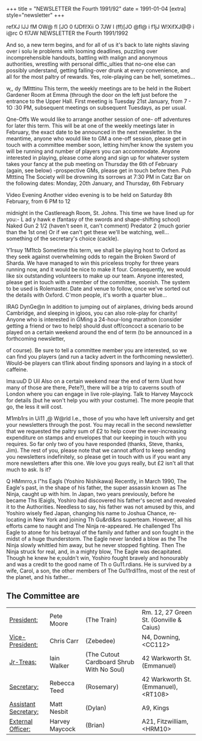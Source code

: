 +++
title = "NEWSLETTER the Fourth 1991/92"
date = 1991-01-04
[extra]
style="newsletter"
+++

refXJ	IJJ fM OW@ fI	[JO 0 fJDfI!Xii O 7JW	I
(ff)[JO @fl@ i	f1jJ	W!XifXJ@@ i	i@rc O fl7JW
NEWSLETTER	the	Fourth	1991/1992

And so, a new term begins, and for all of us it's back to late nights slaving over i solu le problems with looming deadlines, puzzling over incomprehensible handouts, battling with malign and anonymous authorities, wrestling with personal diffic_ulties that no-one else can possibly understand, getting falling-over drunk at every convenience, and all for the most paltry of rewards.
Yes, role-playing can be hell, sometimes...

w,, dy	!Mltttinu
This term, the weekly meetings are to be held in the Robert Gardener Room at Emma (through the door on the left just before the entrance to the Upper Hall. First meeting is Tuesday 21st January, from 7 - 1O :30 PM, subsequent meetings on subsequent Tuesdays, as per usual.

Qne-Offs
We would like to arrange another session of one- off adventures for later this term. This will be at one of the weekly meetings later in February, the exact date to be announced in the next newsletter. In the meantime, anyone who would like to GM a one-off session, please get in touch with a committee member soon, letting him/her know the system you will be running and number of players you can accommodate.
Anyone interested in playing, please come along and sign up for whatever system takes your fancy at the pub meeting on Thursday the 6th of February (again, see below) -prospective GMs, please get in touch before then.
Pub	Mtttinq
The Society will be drowning its sorrows at 7:30 PM in Catz Bar on the following dates:
Monday,  20th January, and
Thursday,  6th  February

Video	Evening
Another video evening is to be held on Saturday 8th February, from 6 PM to 12

midnight in the Castlereagh Room, St. Johns. This time we have lined up for you:-
L ad y hawk e
(fantasy of the swords and shape-shifting school)
Naked Gun 2 1/2
(haven't seen it, can't comment)
Predator 2
(much gorier than the 1st one)
Or if we can't get these we'll be watching, well... something of the secretary's choice (cackle).

Y1rsuy	1M1tcb
Sometime this term, we shall be playing host to Oxford as they seek against overwhelming odds to regain the Broken Sword of Sharda. We have managed to win this priceless trophy for three years running now, and it would be nice to make it four. Consequently, we would like six outstanding volunteers to make up our team. Anyone interested, please get in touch with a member of the committee, soonish. The system to be used is Rolemaster. Date and venue to follow, once we've sorted out the details with Oxford. C'mon people, it's worth a quarter­ blue...

IRAG	DynGe@n
In addition to jumping out of airplanes, driving beds around Cambridge, and sleeping in igloos, you can also role-play for charity! Anyone who is interested in GMing a 24-hour-long marathon (consider getting a friend or two to help) should dust off/concoct a scenario to be played on a certain weekend around the end of term (to be announced in a forthcoming newsletter,

of course). Be sure to tell a committee member you are interested, so we can find you players (and run a tacky advert in the forthcoming newsletter). Would-be players can tl1ink about finding sponsors and laying in a stock of caffeine.

lma:uuD D Uil
Also on a certain weekend near the end of term Uust how many of those are there, Pete?), there will be a trip to caverns south of London where you can engage in live role-playing. Talk to Harvey Maycock for details (but he won't help you with your costume). The more people that go, the less it will cost.

M1mb1rs	in	Ui11	 ,@
W@rld
I.e., those of you who have left university and get your newsletters through the post. You may recall in the second newsletter that we requested the paltry sum of £2 to help cover the ever-increasing expenditure on stamps and envelopes that our keeping in touch with you requires. So far only two of you have responded (thanks, Steve, thanks, Jim). The rest of you, please note that we cannot afford to keep sending you newsletters indefinitely, so please get in touch with us if you want any more newsletters after this one. We love you guys really, but £2 isn't all that much to ask. Is it?

Q HMmrro,s
l"hs Eagls (Yoshiro Nishikawa)
Recently, in March 1990, The Eagle's past, in the shape of his father, the super­ assassin known as The Ninja, caught up with him. In Japan, two years previously,
before he became Ths IEaigls, Yoshiro had discovered his father's secret and revealed it to the Authorities. Needless to say, his father was not amused by this, and Yoshiro wisely fled Japan, changing his name to Joshua Chance, re-locating in New York and joining Th Gu&rdi&ns superteam.
However, all his efforts came to naught and The Ninja re-appeared. He challenged Ths  Eagle to atone for his
betrayal of the family and father and son fought in the midst of a huge thunderstorm.
The Eagle never landed a blow as the The Ninja slowly whittled him away, but he never stopped fighting. Then The Ninja struck for real, and, in a mighty blow, The Eagle was decapitated.
Though he knew he e;ouldn't win, Yoshiro fought bravely and honourably and was a credit to the good name of Th o
Gu11.rdians.
He is survived by a wife, Carol, a son, the other members of The Gu11rdi11ns, most of the rest of the planet, and his father...

## The Committee are

|||||
|-|-|-|-|
|<ins> President:</ins>|Pete Moore|(The Train)| Rm. 12, 27 Green St. (Gonville & Caius)|
|<ins> Vice-President:</ins>|Chris Carr| (Zebedee)|N4, Downing, \<CC112\>|
|<ins> Jr-Treas:</ins>|Iain Walker| (The Cutout Cardboard Shrub With No Soul)|42 Warkworth St. (Emmanuel)|
|<ins> Secretary:</ins>|Rebecca Teed| (Rosemary)|42 Warkworth St. (Emmanuel), \<RT108\>  |
|<ins>Assistant Secretary:</ins>   |Matt Nesbit| (Dylan)|A9, Kings|
|<ins>External Officer:</ins>|Harvey Maycock | (Brian)|A21, Fitzwilliam, \<HRM10\>|
